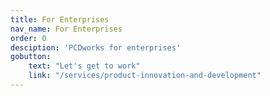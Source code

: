 ```yaml
---
title: For Enterprises
nav_name: For Enterprises
order: 0
desciption: 'PCDworks for enterprises'
gobutton:
    text: "Let's get to work"
    link: "/services/product-innovation-and-development"
---
```




<text-image image="/images/for/enterprises/fe-1.webp">
<template v-slot:primary>

## PCDworks
# FOR ENTERPRISES

Opportunity’s knocking, the market wants your
next breakthrough. Get it ready and out the door
with a hand from us. Whether you need a push, a
pull, or both, we have the skill and expertise to
conceive, test, and create the innovation your
world is waiting for.

**Are you challenged to:**
* Keep capacity to keep projects moving
* Find talent to discover and drive great ideas to prototype
* Deliver results on time and on budget
* Show the market continued innovation

</template>
</text-image>

<image-text-tint image="/images/for/enterprises/fe-2.webp" :button="gobutton">
<template v-slot:right>

## It hinges on you. Swing into action now and see how we can help you succeed with:

* A diverse talent pool to discover and develop great ideas
* The capacity to find new approaches at problem-solving
* A track record of expertise bringing ideas to market
* Professionals to enhance and extend your R&D team
* A balance of business acumen and bold thinking

</template>
</image-text-tint>

<image-slide image="/images/for/enterprises/fe-3.webp">
<template>

"If your company is truly committed to ground breaking technology development and innovation
and you need thinking outside the box, look no further than PCDworks. The in-house technical
team is the best combination of scientists, engineers and problem solvers that | have ever seen.
They don’t take any challenge at face value. They take the deep dive necessary to find the best
solution from both the technical and market perspectives. PCDworks is the partner you want if the
goal is to create something game changing in your industry."

<center>

**John Dreu**\
VP Global New Product Development\
Ingersoll-Rand Security Technologies

</center>

</template>
</image-slide>